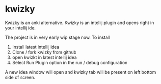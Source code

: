 # kwizky

Kwizky is an anki alternative. 
Kwizky is an intellij plugin and opens right in your intellij ide.

The project is in very early wip stage now.
To install 

1) Install latest intellij idea
2) Clone / fork kwizky from github
3) open kwizkt in latest intellij idea
4) Select Run Plugin option in the run / debug configuration

A new idea window will open and kwizky tab will be present on left bottom side of screen.
